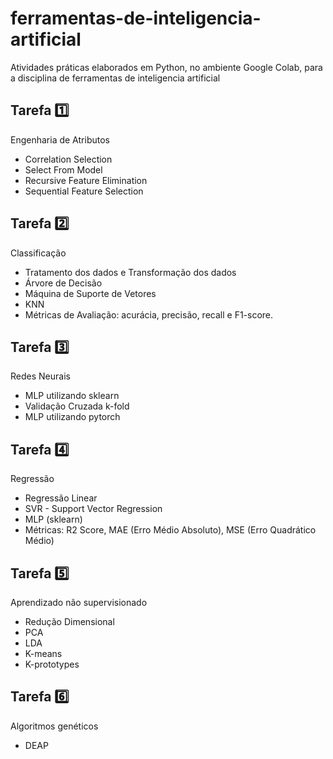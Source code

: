# ferramentas-de-inteligencia-artificial
Atividades práticas elaborados em Python, no ambiente Google Colab, para a disciplina de ferramentas de inteligencia artificial

## Tarefa :one:
 Engenharia de Atributos
 - Correlation Selection
 - Select From Model
 - Recursive Feature Elimination
 - Sequential Feature Selection
 
## Tarefa :two:
 Classificação
 - Tratamento dos dados e Transformação dos dados
 - Árvore de Decisão
 - Máquina de Suporte de Vetores
 - KNN
 - Métricas de Avaliação: acurácia, precisão, recall e F1-score.

## Tarefa :three:
 Redes Neurais
 - MLP utilizando sklearn
 - Validação Cruzada k-fold
 - MLP utilizando pytorch

## Tarefa :four:
 Regressão
 - Regressão Linear
 - SVR - Support Vector Regression
 - MLP (sklearn)
 - Métricas: R2 Score, MAE (Erro Médio Absoluto), MSE (Erro Quadrático Médio)

## Tarefa :five:
 Aprendizado não supervisionado
 - Redução Dimensional
 - PCA
 - LDA
 - K-means
 - K-prototypes

## Tarefa :six:
 Algoritmos genéticos
 - DEAP

